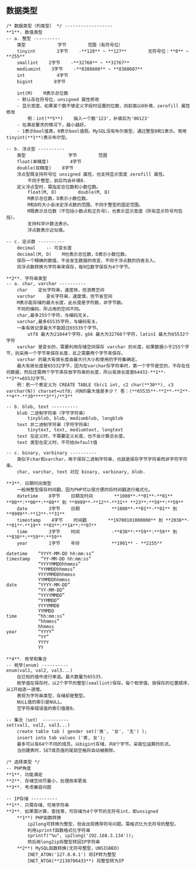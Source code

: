 ##  数据类型    

    /* 数据类型（列类型） */ ------------------
    **1**. 数值类型
    -- a. 整型 ----------
        类型            字节        范围（有符号位）
        tinyint        1字节    -**128** ~ **127**        无符号位：**0** ~ **255**
        smallint    2字节    -**32768** ~ **32767**
        mediumint    3字节    -**8388608** ~ **8388607**
        int            4字节
        bigint        8字节
    
        int(M)    M表示总位数
        - 默认存在符号位，unsigned 属性修改
        - 显示宽度，如果某个数不够定义字段时设置的位数，则前面以0补填，zerofill 属性修改
            例：int(**5**)    插入一个数'123'，补填后为'00123'
        - 在满足要求的情况下，越小越好。
        - 1表示bool值真，0表示bool值假。MySQL没有布尔类型，通过整型0和1表示。常用tinyint(**1**)表示布尔型。
    
    -- b. 浮点型 ----------
        类型                字节        范围
        float(单精度)        4字节
        double(双精度)    8字节
        浮点型既支持符号位 unsigned 属性，也支持显示宽度 zerofill 属性。
            不同于整型，前后均会补填0.
        定义浮点型时，需指定总位数和小数位数。
            float(M, D)        double(M, D)
            M表示总位数，D表示小数位数。
            M和D的大小会决定浮点数的范围。不同于整型的固定范围。
            M既表示总位数（不包括小数点和正负号），也表示显示宽度（所有显示符号均包括）。
            支持科学计数法表示。
            浮点数表示近似值。
    
    -- c. 定点数 ----------
        decimal    -- 可变长度
        decimal(M, D)    M也表示总位数，D表示小数位数。
        保存一个精确的数值，不会发生数据的改变，不同于浮点数的四舍五入。
        将浮点数转换为字符串来保存，每9位数字保存为4个字节。
    
    **2**. 字符串类型
    -- a. char, varchar ----------
        char    定长字符串，速度快，但浪费空间
        varchar    变长字符串，速度慢，但节省空间
        M表示能存储的最大长度，此长度是字符数，非字节数。
        不同的编码，所占用的空间不同。
        char,最多255个字符，与编码无关。
        varchar,最多65535字符，与编码有关。
        一条有效记录最大不能超过65535个字节。
            utf8 最大为21844个字符，gbk 最大为32766个字符，latin1 最大为65532个字符
        varchar 是变长的，需要利用存储空间保存 varchar 的长度，如果数据小于255个字节，则采用一个字节来保存长度，反之需要两个字节来保存。
        varchar 的最大有效长度由最大行大小和使用的字符集确定。
        最大有效长度是65532字节，因为在varchar存字符串时，第一个字节是空的，不存在任何数据，然后还需两个字节来存放字符串的长度，所以有效长度是64432-**1**-**2**=65532字节。
        例：若一个表定义为 CREATE TABLE tb(c1 int, c2 char(**30**), c3 varchar(N)) charset=utf8; 问N的最大值是多少？ 答：(**65535**-**1**-**2**-**4**-**30*****3**)/**3**
    
    -- b. blob, text ----------
        blob 二进制字符串（字节字符串）
            tinyblob, blob, mediumblob, longblob
        text 非二进制字符串（字符字符串）
            tinytext, text, mediumtext, longtext
        text 在定义时，不需要定义长度，也不会计算总长度。
        text 类型在定义时，不可给default值
    
    -- c. binary, varbinary ----------
        类似于char和varchar，用于保存二进制字符串，也就是保存字节字符串而非字符字符串。
        char, varchar, text 对应 binary, varbinary, blob.
    
    **3**. 日期时间类型
        一般用整型保存时间戳，因为PHP可以很方便的将时间戳进行格式化。
        datetime    8字节    日期及时间        **1000**-**01**-**01** **00**:**00**:**00** 到 **9999**-**12**-**31** **23**:**59**:**59**
        date        3字节    日期            **1000**-**01**-**01** 到 **9999**-**12**-**31**
        timestamp    4字节    时间戳        **19700101000000** 到 **2038**-**01**-**19** **03**:**14**:**07**
        time        3字节    时间            -**838**:**59**:**59** 到 **838**:**59**:**59**
        year        1字节    年份            **1901** - **2155**
        
    datetime    “YYYY-MM-DD hh:mm:ss”
    timestamp    “YY-MM-DD hh:mm:ss”
                “YYYYMMDDhhmmss”
                “YYMMDDhhmmss”
                YYYYMMDDhhmmss
                YYMMDDhhmmss
    date        “YYYY-MM-DD”
                “YY-MM-DD”
                “YYYYMMDD”
                “YYMMDD”
                YYYYMMDD
                YYMMDD
    time        “hh:mm:ss”
                “hhmmss”
                hhmmss
    year        “YYYY”
                “YY”
                YYYY
                YY
    
    **4**. 枚举和集合
    -- 枚举(enum) ----------
    enum(val1, val2, val3...)
        在已知的值中进行单选。最大数量为65535.
        枚举值在保存时，以2个字节的整型(smallint)保存。每个枚举值，按保存的位置顺序，从1开始逐一递增。
        表现为字符串类型，存储却是整型。
        NULL值的索引是NULL。
        空字符串错误值的索引值是0。
    
    -- 集合（set） ----------
    set(val1, val2, val3...)
        create table tab ( gender set('男', '女', '无') );
        insert into tab values ('男, 女');
        最多可以有64个不同的成员。以bigint存储，共8个字节。采取位运算的形式。
        当创建表时，SET成员值的尾部空格将自动被删除。
    
    /* 选择类型 */
    -- PHP角度
    **1**. 功能满足
    **2**. 存储空间尽量小，处理效率更高
    **3**. 考虑兼容问题
    
    -- IP存储 ----------
    **1**. 只需存储，可用字符串
    **2**. 如果需计算，查找等，可存储为4个字节的无符号int，即unsigned
        **1**) PHP函数转换
            ip2long可转换为整型，但会出现携带符号问题。需格式化为无符号的整型。
            利用sprintf函数格式化字符串
            sprintf("%u", ip2long('192.168.3.134'));
            然后用long2ip将整型转回IP字符串
        **2**) MySQL函数转换(无符号整型，UNSIGNED)
            INET_ATON('127.0.0.1') 将IP转为整型
            INET_NTOA(**2130706433**) 将整型转为IP
            
    